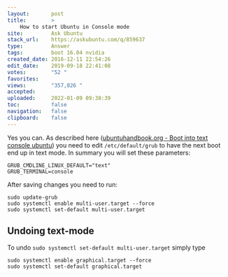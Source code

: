 ```yaml
---
layout:       post
title:        >
    How to start Ubuntu in Console mode
site:         Ask Ubuntu
stack_url:    https://askubuntu.com/q/859637
type:         Answer
tags:         boot 16.04 nvidia
created_date: 2016-12-11 22:54:26
edit_date:    2019-09-18 22:41:08
votes:        "52 "
favorites:    
views:        "357,026 "
accepted:     
uploaded:     2022-01-09 09:38:39
toc:          false
navigation:   false
clipboard:    false
---
```


Yes you can. As described here ([ubuntuhandbook.org - Boot into text console ubuntu][1]) you need to edit `/etc/default/grub` to have the next boot end up in text mode. In summary you will set these parameters:

``` 
GRUB_CMDLINE_LINUX_DEFAULT="text"
GRUB_TERMINAL=console

```

After saving changes you need to run:

``` 
sudo update-grub
sudo systemctl enable multi-user.target --force
sudo systemctl set-default multi-user.target

```


  [1]: http://ubuntuhandbook.org/index.php/2014/01/boot-into-text-console-ubuntu-linux-14-04/

## Undoing text-mode

  
To undo `sudo systemctl set-default multi-user.target` simply type 

``` 
sudo systemctl enable graphical.target --force
sudo systemctl set-default graphical.target 

```

